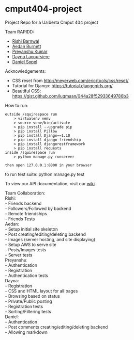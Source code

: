 # cmput404-project
Project Repo for a Ualberta Cmput 404 project

Team RAPIDD:
  - [Rishi Barnwal](https://github.com/ironcupcakes)
  - [Aedan Burnett](https://github.com/SuperSheep18)
  - [Preyanshu Kumar](https://github.com/preyansh)
  - [Dayna Lacoursiere](https://github.com/DaynaLacoursiere)
  - [Daniel Sopel](https://github.com/dsopel)


Acknowledgements:

  - CSS reset from http://meyerweb.com/eric/tools/css/reset/
  - Tutorial for Django: https://tutorial.djangogirls.org/
  - Beautiful CSS: https://gist.github.com/luqmaan/044a28f52933649786b3
  
How to run:

    outside /squirespace run
        > virtualenv venv
        > source venv/bin/activate
        > pip install --upgrade pip
        > pip install Pillow
        > pip install Django==1.10
        > pip install django-friendship
        > pip install djangorestframework
        > pip install requests
    inside /squirespace run
        > python manage.py runserver
        
    then open 127.0.0.1:8000 in your browser

to run test suite:
	python manage.py test

To view our API documentation, visit our [wiki](https://github.com/DaynaLacoursiere/cmput404-project/wiki).

Team Collaboration:  
	Rishi:  
	- Friends backend  
	- Followers/Followed by backend  
	- Remote friendships  
	- Friends Tests  
	Aedan:  
	- Setup initial site skeleton  
	- Post creating/editing/deleting backend  
	- Images (server hosting, and site displaying)  
	- Setup AWS to serve site  
	- Posts/Images tests  
	- Server tests  
	Preyanshu:  
	- Authentication  
	- Registration  
	- Authentication tests  
	Dayna:  
	- Registration  
	- CSS and HTML layout for all pages  
	- Browsing based on status  
	- Private/Public posting   
	- Registration tests  
	- Sorting/Filtering tests  
	Daniel:  
	- Authentication  
	- Post comments creating/editing/deleting backend  
	- Allowing markdown  
	  
